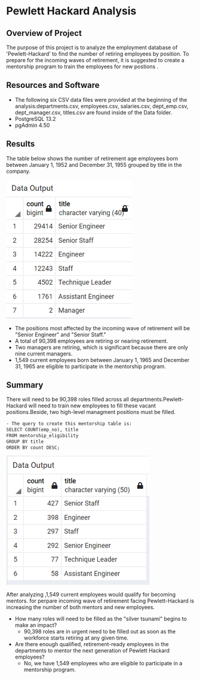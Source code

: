 # Pewlett Hackard Analysis

## Overview of Project

The purpose of this project is to analyze the employment database of  'Pewlett-Hackard' to find the number of retiring employees by position. To prepare for the incoming waves of retirement, it is suggested to create a mentorship program to train the  employees for new postions . 



## Resources and Software

- The following six CSV data files were provided at the beginning of the analysis:departments.csv, employees.csv, salaries.csv, dept_emp.csv, dept_manager.csv, titles.csv are    found inside of the Data folder.
- PostgreSQL 13.2
- pgAdmin 4.50



## Results
The table below shows the number of retirement age employees born between January 1, 1952 and December 31, 1955 grouped by title in the company.

 ![This is an image](https://github.com/NadaAdem/-Pewlett-Hackard-Analysis/blob/main/Resources/retiring_titles.png)

- The positions most affected by the incoming wave of retirement will be "Senior Engineer" and "Senior Staff."
- A total of 90,398 employees are retiring or nearing retirement.
- Two managers are retiring, which is significant because there are only nine current managers.
- 1,549 current employees born between January 1, 1965 and December 31, 1965 are eligible to participate in the mentorship program.

## Summary
There will need to be 90,398 roles filled across all departments.Pewlett-Hackard will need to train new employees to fill these vacant positions.Beside, two high-level managment positions must be filled.

```
- The query to create this mentorship table is:
SELECT COUNT(emp_no), title
FROM mentorship_eligibility
GROUP BY title
ORDER BY count DESC;
```

 ![This is an image](https://github.com/NadaAdem/-Pewlett-Hackard-Analysis/blob/main/Resources/mentorship_eligibility_COUNT.png)
  
After analyzing ,1,549 current employees would qualify for becoming mentors. for perpare incoming wave of retirement facing Pewlett-Hackard is  increasing the number of both mentors and new employees.
- How many roles will need to be filled as the "silver tsunami" begins to make an impact?
    - 90,398 roles are in urgent need to be filled out as soon as the workforce starts retiring at any given time.
- Are there enough qualified, retirement-ready employees in the departments to mentor the next generation of Pewlett Hackard employees?
    - No, we have 1,549 employees who are eligible to participate in a mentorship program.
